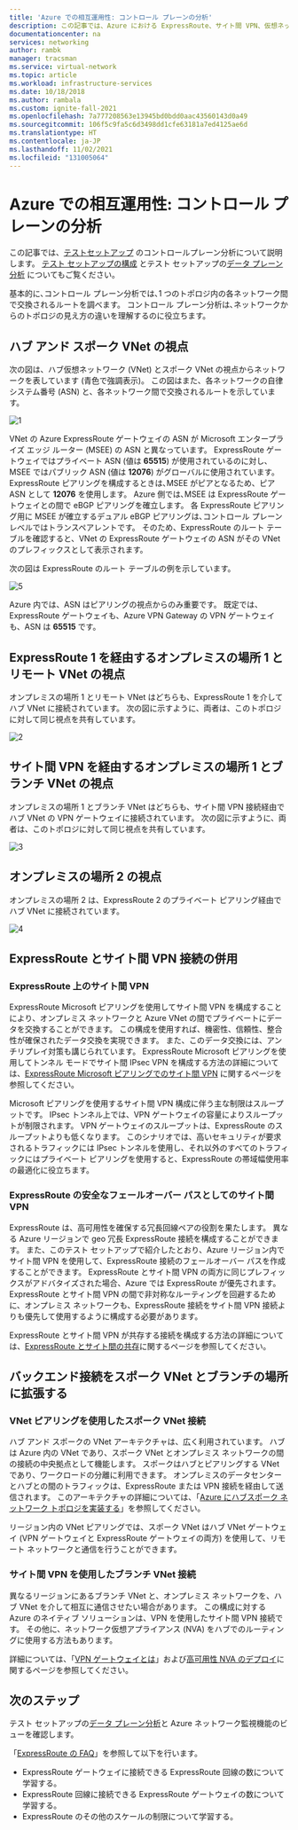 ```yaml
---
title: 'Azure での相互運用性: コントロール プレーンの分析'
description: この記事では、Azure における ExpressRoute、サイト間 VPN、仮想ネットワーク ピアリングの間の相互運用性を分析する際に使用できるテスト セットアップのコントロール プレーン分析について説明します。
documentationcenter: na
services: networking
author: rambk
manager: tracsman
ms.service: virtual-network
ms.topic: article
ms.workload: infrastructure-services
ms.date: 10/18/2018
ms.author: rambala
ms.custom: ignite-fall-2021
ms.openlocfilehash: 7a777208563e13945bd0bdd0aac43560143d0a49
ms.sourcegitcommit: 106f5c9fa5c6d3498dd1cfe63181a7ed4125ae6d
ms.translationtype: HT
ms.contentlocale: ja-JP
ms.lasthandoff: 11/02/2021
ms.locfileid: "131005064"
---
```

# <a name="interoperability-in-azure--control-plane-analysis"></a>Azure での相互運用性: コントロール プレーンの分析

この記事では、[テストセットアップ][Setup] のコントロールプレーン分析について説明します。 [テスト セットアップの構成][Configuration] とテスト セットアップの[データ プレーン分析][Data-Analysis] についてもご覧ください。

基本的に､コントロール プレーン分析では､1 つのトポロジ内の各ネットワーク間で交換されるルートを調べます。 コントロール プレーン分析は､ネットワークからのトポロジの見え方の違いを理解するのに役立ちます。

## <a name="hub-and-spoke-vnet-perspective"></a>ハブ アンド スポーク VNet の視点

次の図は、ハブ仮想ネットワーク (VNet) とスポーク VNet の視点からネットワークを表しています (青色で強調表示)。 この図はまた、各ネットワークの自律システム番号 (ASN) と、各ネットワーク間で交換されるルートを示しています。 

![1][1]

VNet の Azure ExpressRoute ゲートウェイの ASN が Microsoft エンタープライズ エッジ ルーター (MSEE) の ASN と異なっています。 ExpressRoute ゲートウェイではプライベート ASN (値は **65515**) が使用されているのに対し､MSEE ではパブリック ASN (値は **12076**) がグローバルに使用されています。 ExpressRoute ピアリングを構成するときは､MSEE がピアとなるため、ピア ASN として **12076** を使用します。 Azure 側では､MSEE は ExpressRoute ゲートウェイとの間で eBGP ピアリングを確立します。 各 ExpressRoute ピアリング用に MSEE が確立するデュアル eBGP ピアリングは､コントロール プレーン レベルではトランスペアレントです。 そのため、ExpressRoute のルート テーブルを確認すると、VNet の ExpressRoute ゲートウェイの ASN がその VNet のプレフィックスとして表示されます。 

次の図は ExpressRoute のルート テーブルの例を示しています。 

![5][5]

Azure 内では、ASN はピアリングの視点からのみ重要です。 既定では、ExpressRoute ゲートウェイも、Azure VPN Gateway の VPN ゲートウェイも、ASN は **65515** です。

## <a name="on-premises-location-1-and-the-remote-vnet-perspective-via-expressroute-1"></a>ExpressRoute 1 を経由するオンプレミスの場所 1 と リモート VNet の視点

オンプレミスの場所 1 とリモート VNet はどちらも、ExpressRoute 1 を介してハブ VNet に接続されています。 次の図に示すように、両者は、このトポロジに対して同じ視点を共有しています。

![2][2]

## <a name="on-premises-location-1-and-the-branch-vnet-perspective-via-a-site-to-site-vpn"></a>サイト間 VPN を経由するオンプレミスの場所 1 とブランチ VNet の視点

オンプレミスの場所 1 とブランチ VNet はどちらも、サイト間 VPN 接続経由でハブ VNet の VPN ゲートウェイに接続されています。 次の図に示すように、両者は、このトポロジに対して同じ視点を共有しています。

![3][3]

## <a name="on-premises-location-2-perspective"></a>オンプレミスの場所 2 の視点

オンプレミスの場所 2 は、ExpressRoute 2 のプライベート ピアリング経由でハブ VNet に接続されています。 

![4][4]

## <a name="expressroute-and-site-to-site-vpn-connectivity-in-tandem"></a>ExpressRoute とサイト間 VPN 接続の併用

###  <a name="site-to-site-vpn-over-expressroute"></a>ExpressRoute 上のサイト間 VPN

ExpressRoute Microsoft ピアリングを使用してサイト間 VPN を構成することにより、オンプレミス ネットワークと Azure VNet の間でプライベートにデータを交換することができます。 この構成を使用すれば、機密性、信頼性、整合性が確保されたデータ交換を実現できます。 また、このデータ交換には、アンチリプレイ対策も講じられています。 ExpressRoute Microsoft ピアリングを使用してトンネル モードでサイト間 IPsec VPN を構成する方法の詳細については、[ExpressRoute Microsoft ピアリングでのサイト間 VPN][S2S-Over-ExR] に関するページを参照してください。 

Microsoft ピアリングを使用するサイト間 VPN 構成に伴う主な制限はスループットです。 IPsec トンネル上では、VPN ゲートウェイの容量によりスループットが制限されます。 VPN ゲートウェイのスループットは、ExpressRoute のスループットよりも低くなります。 このシナリオでは、高いセキュリティが要求されるトラフィックには IPsec トンネルを使用し、それ以外のすべてのトラフィックにはプライベート ピアリングを使用すると、ExpressRoute の帯域幅使用率の最適化に役立ちます。

### <a name="site-to-site-vpn-as-a-secure-failover-path-for-expressroute"></a>ExpressRoute の安全なフェールオーバー パスとしてのサイト間 VPN

ExpressRoute は、高可用性を確保する冗長回線ペアの役割を果たします。 異なる Azure リージョンで geo 冗長 ExpressRoute 接続を構成することができます。 また、このテスト セットアップで紹介したとおり、Azure リージョン内でサイト間 VPN を使用して、ExpressRoute 接続のフェールオーバー パスを作成することができます。 ExpressRoute とサイト間 VPN の両方に同じプレフィックスがアドバタイズされた場合、Azure では ExpressRoute が優先されます。 ExpressRoute とサイト間 VPN の間で非対称なルーティングを回避するために、オンプレミス ネットワークも、ExpressRoute 接続をサイト間 VPN 接続よりも優先して使用するように構成する必要があります。

ExpressRoute とサイト間 VPN が共存する接続を構成する方法の詳細については、[ExpressRoute とサイト間の共存][ExR-S2S-CoEx]に関するページを参照してください。

## <a name="extend-back-end-connectivity-to-spoke-vnets-and-branch-locations"></a>バックエンド接続をスポーク VNet とブランチの場所に拡張する

### <a name="spoke-vnet-connectivity-by-using-vnet-peering"></a>VNet ピアリングを使用したスポーク VNet 接続

ハブ アンド スポークの VNet アーキテクチャは、広く利用されています。 ハブは Azure 内の VNet であり、スポーク VNet とオンプレミス ネットワークの間の接続の中央拠点として機能します。 スポークはハブとピアリングする VNet であり、ワークロードの分離に利用できます。 オンプレミスのデータセンターとハブとの間のトラフィックは、ExpressRoute または VPN 接続を経由して送信されます。 このアーキテクチャの詳細については、「[Azure にハブスポーク ネットワーク トポロジを実装する][Hub-n-Spoke]」を参照してください。

リージョン内の VNet ピアリングでは、スポーク VNet はハブ VNet ゲートウェイ (VPN ゲートウェイと ExpressRoute ゲートウェイの両方) を使用して、リモート ネットワークと通信を行うことができます。

### <a name="branch-vnet-connectivity-by-using-site-to-site-vpn"></a>サイト間 VPN を使用したブランチ VNet 接続

異なるリージョンにあるブランチ VNet と、オンプレミス ネットワークを、ハブ VNet を介して相互に通信させたい場合があります。 この構成に対する Azure のネイティブ ソリューションは、VPN を使用したサイト間 VPN 接続です。 その他に、ネットワーク仮想アプライアンス (NVA) をハブでのルーティングに使用する方法もあります。

詳細については、「[VPN ゲートウェイとは][VPN]」および[高可用性 NVA のデプロイ][Deploy-NVA]に関するページを参照してください。

## <a name="next-steps"></a>次のステップ

テスト セットアップの[データ プレーン分析][Data-Analysis]と Azure ネットワーク監視機能のビューを確認します。

「[ExpressRoute の FAQ][ExR-FAQ]」を参照して以下を行います。
-   ExpressRoute ゲートウェイに接続できる ExpressRoute 回線の数について学習する。
-   ExpressRoute 回線に接続できる ExpressRoute ゲートウェイの数について学習する。
-   ExpressRoute のその他のスケールの制限について学習する。


<!--Image References-->
[1]: ./media/backend-interoperability/hubview.png "トポロジのハブとスポーク VNet の視点"
[2]: ./media/backend-interoperability/loc1exrview.png "トポロジの ExpressRoute 1 を経由する場所 1 とリモート VNeT の視点"
[3]: ./media/backend-interoperability/loc1vpnview.png "トポロジのサイト間 VPN を経由する場所 1 とブランチ VNet からの視点"
[4]: ./media/backend-interoperability/loc2view.png "トポロジの場所 2 からの視点"
[5]: ./media/backend-interoperability/exr1-routetable.png " ExpressRoute 1 のルート テーブル"

<!--Link References-->
[Setup]: ./connectivty-interoperability-preface.md
[Configuration]: ./connectivty-interoperability-configuration.md
[ExpressRoute]: ../expressroute/expressroute-introduction.md
[VPN]: ../vpn-gateway/vpn-gateway-about-vpngateways.md
[VNet]: ../virtual-network/tutorial-connect-virtual-networks-portal.md
[Configuration]: ./connectivty-interoperability-configuration.md
[Control-Analysis]: /azure/networking/connectivty-interoperability-control-plane
[Data-Analysis]: ./connectivty-interoperability-data-plane.md
[ExR-FAQ]: ../expressroute/expressroute-faqs.md
[S2S-Over-ExR]: ../expressroute/site-to-site-vpn-over-microsoft-peering.md
[ExR-S2S-CoEx]: ../expressroute/expressroute-howto-coexist-resource-manager.md
[Hub-n-Spoke]: /azure/architecture/reference-architectures/hybrid-networking/hub-spoke
[Deploy-NVA]: /azure/architecture/reference-architectures/dmz/nva-ha
[VNet-Config]: ../virtual-network/virtual-network-manage-peering.md
